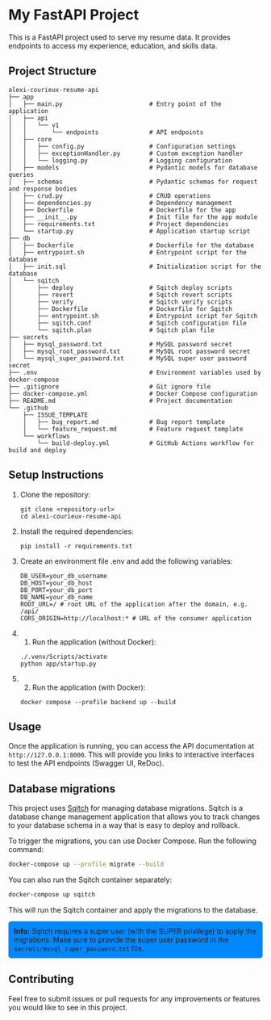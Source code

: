 # My FastAPI Project

This is a FastAPI project used to serve my resume data. It provides endpoints to access my experience, education, and skills data.

## Project Structure

```
alexi-courieux-resume-api
├── app
│   ├── main.py                        # Entry point of the application
│   ├── api
│   │   └── v1
│   │       └── endpoints              # API endpoints
│   ├── core
│   │   ├── config.py                  # Configuration settings
│   │   ├── exceptionHandler.py        # Custom exception handler
│   │   └── logging.py                 # Logging configuration
│   ├── models                         # Pydantic models for database queries
│   ├── schemas                        # Pydantic schemas for request and response bodies
│   ├── crud.py                        # CRUD operations
│   ├── dependencies.py                # Dependency management
│   ├── Dockerfile                     # Dockerfile for the app
│   ├── __init__.py                    # Init file for the app module
│   ├── requirements.txt               # Project dependencies
│   └── startup.py                     # Application startup script
├── db
│   ├── Dockerfile                     # Dockerfile for the database
│   ├── entrypoint.sh                  # Entrypoint script for the database
│   ├── init.sql                       # Initialization script for the database
│   └── sqitch
│       ├── deploy                     # Sqitch deploy scripts
│       ├── revert                     # Sqitch revert scripts
│       ├── verify                     # Sqitch verify scripts
│       ├── Dockerfile                 # Dockerfile for Sqitch
│       ├── entrypoint.sh              # Entrypoint script for Sqitch
│       ├── sqitch.conf                # Sqitch configuration file
│       └── sqitch.plan                # Sqitch plan file
├── secrets
│   ├── mysql_password.txt             # MySQL password secret
│   ├── mysql_root_password.txt        # MySQL root password secret
│   └── mysql_super_password.txt       # MySQL super user password secret
├── .env                               # Environment variables used by docker-compose
├── .gitignore                         # Git ignore file
├── docker-compose.yml                 # Docker Compose configuration
├── README.md                          # Project documentation
└── .github
    ├── ISSUE_TEMPLATE
    │   ├── bug_report.md              # Bug report template
    │   └── feature_request.md         # Feature request template
    └── workflows
        └── build-deploy.yml           # GitHub Actions workflow for build and deploy
```

## Setup Instructions

1. Clone the repository:
   ```
   git clone <repository-url>
   cd alexi-courieux-resume-api
   ```

2. Install the required dependencies:
   ```
   pip install -r requirements.txt
   ```

3. Create an environment file .env and add the following variables:
   ```
   DB_USER=your_db_username
   DB_HOST=your_db_host
   DB_PORT=your_db_port
   DB_NAME=your_db_name
   ROOT_URL=/ # root URL of the application after the domain, e.g. /api/
   CORS_ORIGIN=http://localhost:* # URL of the consumer application
   ```

4. 1. Run the application (without Docker):
   ```
   ./.venv/Scripts/activate
   python app/startup.py
   ```

4. 2. Run the application (with Docker):
   ```
   docker compose --profile backend up --build
   ```

## Usage

Once the application is running, you can access the API documentation at `http://127.0.0.1:8000`. This will provide you links to interactive interfaces to test the API endpoints (Swagger UI, ReDoc).

## Database migrations

This project uses [Sqitch](https://sqitch.org/) for managing database migrations. Sqitch is a database change management application that allows you to track changes to your database schema in a way that is easy to deploy and rollback.

To trigger the migrations, you can use Docker Compose. Run the following command:
```bash
docker-compose up --profile migrate --build
```

You can also run the Sqitch container separately:
```bash
docker-compose up sqitch
```

This will run the Sqitch container and apply the migrations to the database.
<div style="border: 1px solid #007bff; padding: 10px; border-radius: 5px; background-color:rgb(0, 136, 255);">
  <strong>Info:</strong> Sqitch requires a super user (with the SUPER privilege) to apply the migrations. Make sure to provide the super user password in the <code>secrets/mysql_super_password.txt</code> file.
</div>


## Contributing

Feel free to submit issues or pull requests for any improvements or features you would like to see in this project.